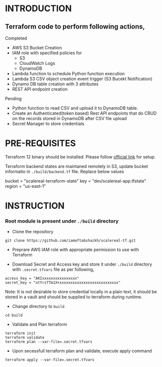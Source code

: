 # INTRODUCTION

## Terraform code to perform following actions,

Completed
- AWS S3 Bucket Creation
- IAM role with specified policies for
  - S3 
  - CloudWatch Logs
  - DynamoDB
- Lambda function to schedule Python function execution
- Lambda S3 CSV object creation event trigger (S3 Bucekt Notification)
- Dynamo DB table creation with 3 attributes
- REST API endpoint creation

Pending
- Python function to read CSV and upload it to DynamoDB table.
- Create an Authenticated(token based) Rest API endpoints that do CRUD on the records stored in DynamoDB after CSV file upload
- Secret Manager to store credentials 

# PRE-REQUISITES
Terraform 12 binary should be installed. Please follow [official link](https://releases.hashicorp.com/terraform/) for setup.

Terraform backend states are maintaned remotely in S3, update bucket informatio in `./build/backend.tf` file.
Replace below values
 
 bucket = "scalereal-terraform-state" 
 key    = "dev/scalereal-app.tfstate"
 region = "us-east-1"

# INSTRUCTION

### Root module is present under `./build` directory
- Clone the repository 
```
git clone https://github.com/iamaftabshaikh/scalereal-tf.git
```


- Preprare AWS IAM role with appropriate permission to use with Terraform 

- Download Secret and Access key and store it under `./build` directory with `.secret.tfvars` file as per following,
```
access_key = "AKIxxxxxxxxxxxxxxxx"
secret_key = "otYrsTTm1X+xxxxxxxxxxxxxxxxxxxxxxxxxxx"
```
Note: It is not desirable to store credential locally in a plain text, it should be stored in a vault and should be supplied to terraform during runtime.

- Change directory to `build`
```
cd build
```

- Validate and Plan terraform 
```
terraform init
terraform validate
terraform plan --var-file=.secret.tfvars
```

- Upon secessfull terraform plan and validate, execute apply command
```
terraform apply --var-file=.secret.tfvars
```

